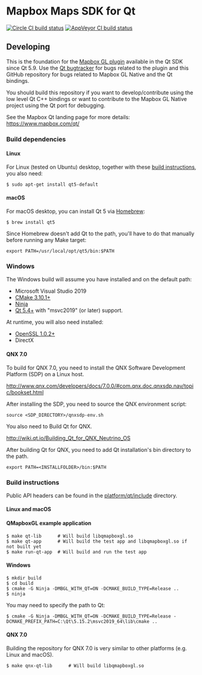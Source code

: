 # Mapbox Maps SDK for Qt

[![Circle CI build status](https://circleci.com/gh/mapbox/mapbox-gl-native.svg?style=shield)](https://circleci.com/gh/mapbox/workflows/mapbox-gl-native/tree/master) [![AppVeyor CI build status](https://ci.appveyor.com/api/projects/status/3q12kbcooc6df8uc?svg=true)](https://ci.appveyor.com/project/Mapbox/mapbox-gl-native)

## Developing

This is the foundation for the [Mapbox GL plugin](https://doc.qt.io/qt-5/location-plugin-mapboxgl.html)
available in the Qt SDK since Qt 5.9. Use the [Qt bugtracker](https://bugreports.qt.io) for bugs related
to the plugin and this GitHub repository for bugs related to Mapbox GL Native and the Qt bindings.

You should build this repository if you want to develop/contribute using the low level Qt C++ bindings or
want to contribute to the Mapbox GL Native project using the Qt port for debugging.

See the Mapbox Qt landing page for more details: https://www.mapbox.com/qt/

### Build dependencies

#### Linux

For Linux (tested on Ubuntu) desktop, together with these [build instructions](../linux/README.md), you also need:

```
$ sudo apt-get install qt5-default
```

#### macOS

For macOS desktop, you can install Qt 5 via [Homebrew](https://brew.sh):

```
$ brew install qt5
```

Since Homebrew doesn't add Qt to the path, you'll have to do that manually before running any Make target:

```
export PATH=/usr/local/opt/qt5/bin:$PATH
```

### Windows

The Windows build will assume you have installed and on the default path:

- Microsoft Visual Studio 2019
- [CMake 3.10.1+](https://cmake.org/download/)
- [Ninja](https://github.com/ninja-build/ninja/releases)
- [Qt 5.4+](https://www.qt.io/download) with "msvc2019" (or later) support.

At runtime, you will also need installed:

- [OpenSSL 1.0.2+](https://slproweb.com/products/Win32OpenSSL.html)
- DirectX

#### QNX 7.0

To build for QNX 7.0, you need to install the QNX Software Development Platform (SDP) on a Linux host.

http://www.qnx.com/developers/docs/7.0.0/#com.qnx.doc.qnxsdp.nav/topic/bookset.html

After installing the SDP, you need to source the QNX environment script:

```
source <SDP_DIRECTORY>/qnxsdp-env.sh
```

You also need to Build Qt for QNX.

http://wiki.qt.io/Building_Qt_for_QNX_Neutrino_OS

After building Qt for QNX, you need to add Qt installation's bin directory to the path.

```
export PATH=<INSTALLFOLDER>/bin:$PATH
```

### Build instructions

Public API headers can be found in the [platform/qt/include](include) directory.

#### Linux and macOS

#### QMapboxGL example application

```
$ make qt-lib      # Will build libqmapboxgl.so
$ make qt-app      # Will build the test app and libqmapboxgl.so if not built yet
$ make run-qt-app  # Will build and run the test app
```

#### Windows

```
$ mkdir build
$ cd build
$ cmake -G Ninja -DMBGL_WITH_QT=ON -DCMAKE_BUILD_TYPE=Release ..
$ ninja
```

You may need to specify the path to Qt:

```
$ cmake -G Ninja -DMBGL_WITH_QT=ON -DCMAKE_BUILD_TYPE=Release -DCMAKE_PREFIX_PATH=C:\Qt\5.15.2\msvc2019_64\lib\cmake ..
```


#### QNX 7.0

Building the repository for QNX 7.0 is very similar to other platforms (e.g. Linux and macOS).

```
$ make qnx-qt-lib      # Will build libqmapboxgl.so
```
